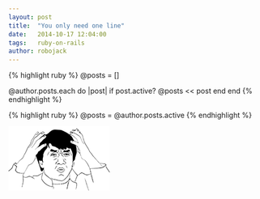 ```yaml
---
layout: post
title:  "You only need one line"
date:   2014-10-17 12:04:00
tags:   ruby-on-rails
author: robojack
---
```



{% highlight ruby %}
@posts = []
  
@author.posts.each do |post|
  if post.active?
    @posts << post
  end
end
{% endhighlight %}

{% highlight ruby %}
@posts = @author.posts.active
{% endhighlight %}

![Scared](/assets/images/jackie-chan.png)